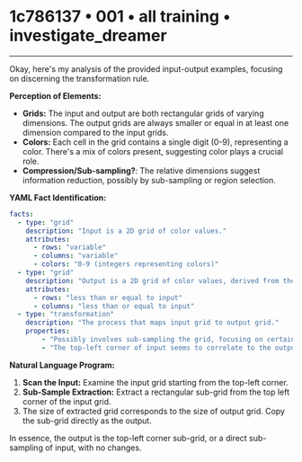 # 1c786137 • 001 • all training • investigate_dreamer

---
Okay, here's my analysis of the provided input-output examples, focusing on discerning the transformation rule.

**Perception of Elements:**

*   **Grids:** The input and output are both rectangular grids of varying dimensions. The output grids are always smaller or equal in at least one dimension compared to the input grids.
*   **Colors:** Each cell in the grid contains a single digit (0-9), representing a color. There's a mix of colors present, suggesting color plays a crucial role.
* **Compression/Sub-sampling?**: The relative dimensions suggest information reduction, possibly by sub-sampling or region selection.

**YAML Fact Identification:**



```yaml
facts:
  - type: "grid"
    description: "Input is a 2D grid of color values."
    attributes:
      - rows: "variable"
      - columns: "variable"
      - colors: "0-9 (integers representing colors)"
  - type: "grid"
    description: "Output is a 2D grid of color values, derived from the input."
    attributes:
      - rows: "less than or equal to input"
      - columns: "less than or equal to input"
  - type: "transformation"
    description: "The process that maps input grid to output grid."
    properties:
        - "Possibly involves sub-sampling the grid, focusing on certain colors or regions."
        - "The top-left corner of input seems to correlate to the output"

```



**Natural Language Program:**

1.  **Scan the Input:** Examine the input grid starting from the top-left corner.
2. **Sub-Sample Extraction:** Extract a rectangular sub-grid from the top left corner of the input grid.
3. The size of extracted grid corresponds to the size of output grid. Copy the sub-grid directly as the output.

In essence, the output is the top-left corner sub-grid, or a direct sub-sampling of input, with no changes.

